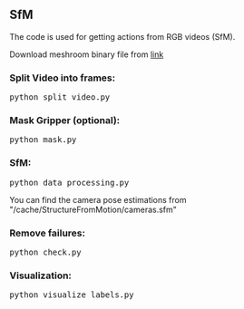 ## SfM

The code is used for getting actions from RGB videos (SfM). 

Download meshroom binary file from [link](https://www.fosshub.com/Meshroom.html?dwl=Meshroom-2021.1.0-linux-cuda10.tar.gz)
### Split Video into frames:
<pre>
python split_video.py
</pre>
### Mask Gripper (optional):
<pre>
python mask.py
</pre>
### SfM:
<pre>
python data_processing.py
</pre>
You can find the camera pose estimations from "/cache/StructureFromMotion/cameras.sfm"
### Remove failures:
<pre>
python check.py
</pre>
### Visualization:
<pre>
python visualize_labels.py
</pre>